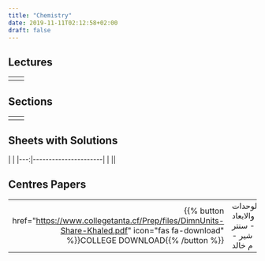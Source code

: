 ```yaml
---
title: "Chemistry"
date: 2019-11-11T02:12:58+02:00
draft: false
---
```



## Lectures



|  | |
|---:|----------------------|
| || 





## Sections

|  | |
|---:|----------------------|
| || 

## Sheets with Solutions

  | |
|---:|----------------------|
| || 

## Centres Papers 

|  | |
|---:|----------------------|
| {{% button href="https://www.collegetanta.cf/Prep/files/DimnUnits-Share-Khaled.pdf" icon="fas fa-download" %}}COLLEGE DOWNLOAD{{% /button %}} | الوحدات والابعاد - سنتر شير - م خالد    |

